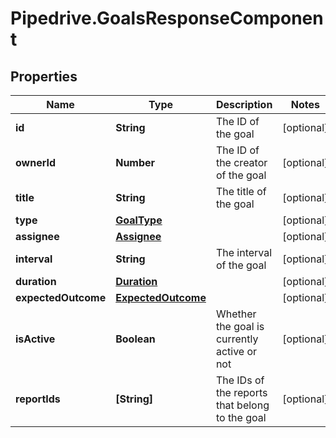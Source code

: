 # Pipedrive.GoalsResponseComponent

## Properties

Name | Type | Description | Notes
------------ | ------------- | ------------- | -------------
**id** | **String** | The ID of the goal | [optional] 
**ownerId** | **Number** | The ID of the creator of the goal | [optional] 
**title** | **String** | The title of the goal | [optional] 
**type** | [**GoalType**](GoalType.md) |  | [optional] 
**assignee** | [**Assignee**](Assignee.md) |  | [optional] 
**interval** | **String** | The interval of the goal | [optional] 
**duration** | [**Duration**](Duration.md) |  | [optional] 
**expectedOutcome** | [**ExpectedOutcome**](ExpectedOutcome.md) |  | [optional] 
**isActive** | **Boolean** | Whether the goal is currently active or not | [optional] 
**reportIds** | **[String]** | The IDs of the reports that belong to the goal | [optional] 


